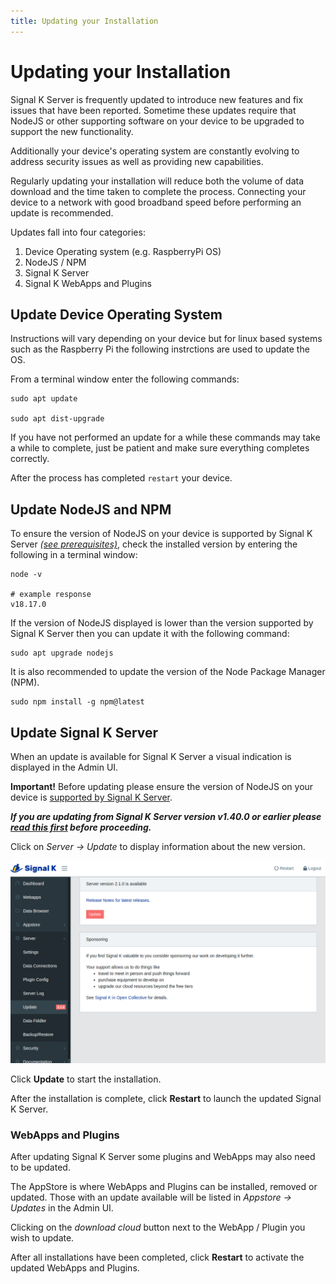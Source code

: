 ```yaml
---
title: Updating your Installation
---
```


# Updating your Installation

Signal K Server is frequently updated to introduce new features and fix issues that have been reported.
Sometime these updates require that NodeJS or other supporting software on your device to be upgraded to support the new functionality.

Additionally your device's operating system are constantly evolving to address security issues as well as providing new capabilities.

Regularly updating your installation will reduce both the volume of data download and the time taken to complete the process. Connecting your device to a network with good broadband speed before performing an update is recommended.


Updates fall into four categories:

1. Device Operating system (e.g. RaspberryPi OS)
1. NodeJS / NPM
1. Signal K Server
1. Signal K WebApps and Plugins


## Update Device Operating System

Instructions will vary depending on your device but for linux based systems such as the Raspberry Pi the following instrctions are used to update the OS.

From a terminal window enter the following commands:
```shell
sudo apt update

sudo apt dist-upgrade
```

If you have not performed an update for a while these commands may take a while to complete, just be patient and make sure everything completes correctly.

After the process has completed `restart` your device.



## Update NodeJS and NPM

To ensure the version of NodeJS on your device is supported by Signal K Server _[(see prerequisites)](README.md#prerequisites)_, check the installed version by
entering the following in a terminal window:
```shell
node -v

# example response
v18.17.0
```

If the version of NodeJS displayed is lower than the version supported by Signal K Server then you can update it with the following command:
```shell
sudo apt upgrade nodejs
```

It is also recommended to update the version of the Node Package Manager (NPM).
```shell
sudo npm install -g npm@latest
```


## Update Signal K Server

When an update is available for Signal K Server a visual indication is displayed in the Admin UI.

**Important!**
Before updating please ensure the version of NodeJS on your device is [supported by Signal K Server](README.md#prerequisites).

_**If you are updating from Signal K Server version v1.40.0 or earlier please [read this first](https://github.com/SignalK/signalk-server/wiki/Updating-to-Node.js-18) before proceeding.**_

Click on _Server -> Update_ to display information about the new version.

![server_update](../img/server_update.png)

Click **Update** to start the installation.

After the installation is complete, click **Restart** to launch the updated Signal K Server.


### WebApps and Plugins

After updating Signal K Server some plugins and WebApps may also need to be updated.

The AppStore is where WebApps and Plugins can be installed, removed or updated.
Those with an update available will be listed in _Appstore -> Updates_ in the Admin UI.

Clicking on the _download cloud_ button next to the WebApp / Plugin you wish to update.

After all installations have been completed, click **Restart** to activate the updated WebApps and Plugins.
